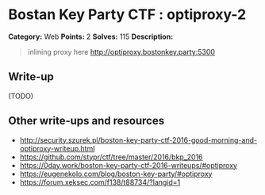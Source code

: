 # Bostan Key Party CTF : optiproxy-2

**Category:** Web
**Points:** 2
**Solves:** 115
**Description:**

> inlining proxy here <http://optiproxy.bostonkey.party:5300>


## Write-up

(TODO)

## Other write-ups and resources

* http://security.szurek.pl/boston-key-party-ctf-2016-good-morning-and-optiproxy-writeup.html
* https://github.com/stypr/ctf/tree/master/2016/bkp_2016
* https://0day.work/boston-key-party-ctf-2016-writeups/#optiproxy
* https://eugenekolo.com/blog/boston-key-party/#optiproxy
* https://forum.xeksec.com/f138/t88734/?langid=1
